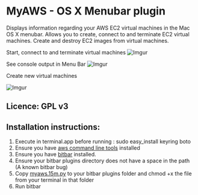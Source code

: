 
# MyAWS - OS X Menubar plugin

Displays information regarding your AWS EC2 virtual machines in the Mac OS X menubar. 
Allows you to create, connect to and terminate EC2 virtual machines.
Create and destroy EC2 images from virtual machines.


Start, connect to and terminate virtual machines
![Imgur](https://i.imgur.com/1MTAvlX.png)

See console output in Menu Bar
![Imgur](https://i.imgur.com/B17Q9hy.jpg)

Create new virtual machines 

![Imgur](https://i.imgur.com/YRpszUT.png)


## Licence: GPL v3

## Installation instructions: 

1. Execute in terminal.app before running : sudo easy_install keyring boto
2. Ensure you have [aws command line tools](https://docs.aws.amazon.com/cli/latest/userguide/cli-install-macos.html) installed
3. Ensure you have [bitbar](https://github.com/matryer/bitbar/releases/latest) installed.
4. Ensure your bitbar plugins directory does not have a space in the path (A known bitbar bug)
5. Copy [myaws.15m.py](myaws.15m.py) to your bitbar plugins folder and chmod +x the file from your terminal in that folder
6. Run bitbar
